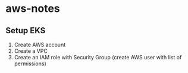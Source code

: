 # aws-notes

## Setup EKS

1. Create AWS account
2. Create a VPC
3. Create an IAM role with Security Group (create AWS user with list of permissions)

